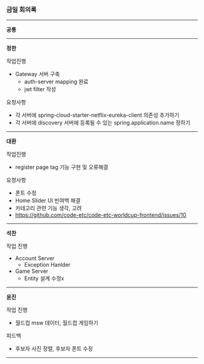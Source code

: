 ### 금일 회의록

-------

**공통**


----
**정한**

작업진행  
* Gateway 서버 구축 
  * auth-server mapping 완료
  * jwt filter 작성

요청사항

* 각 서버에 spring-cloud-starter-netflix-eureka-client 의존성 추가하기
* 각 서버에 discovery 서버에 등록될 수 있는 spring.application.name 정하기

-----
**대환**

작업진행  
* register page tag 기능 구현 및 오류해결

요청사항
* 폰트 수정
* Home Slider UI 빈여백 해결
* 카테고리 관련 기능 생각, 고려 
* https://github.com/code-etc/code-etc-worldcup-frontend/issues/10
-----
**석찬**

작업 진행
* Account Server
  * Exception Hanlder
* Game Server
  * Entity 설계 수정x

------
**윤진**

작업 진행
* 월드컵 msw 데이터, 월드컵 게임하기

피드백
* 후보자 사진 정렬, 후보자 폰트 수정
----

